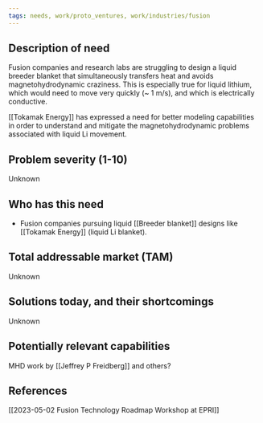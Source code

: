 ```yaml
---
tags: needs, work/proto_ventures, work/industries/fusion
---
```


## Description of need
Fusion companies and research labs are struggling to design a liquid breeder blanket that simultaneously transfers heat and avoids magnetohydrodynamic craziness. This is especially true for liquid lithium, which would need to move very quickly (~ 1 m/s), and which is electrically conductive.

[[Tokamak Energy]] has expressed a need for better modeling capabilities in order to understand and mitigate the magnetohydrodynamic problems associated with liquid Li movement.

## Problem severity (1-10)
Unknown

## Who has this need
- Fusion companies pursuing liquid [[Breeder blanket]] designs like [[Tokamak Energy]] (liquid Li blanket).

## Total addressable market (TAM)
Unknown

## Solutions today, and their shortcomings
Unknown

## Potentially relevant capabilities
MHD work by [[Jeffrey P Freidberg]] and others?

## References
[[2023-05-02 Fusion Technology Roadmap Workshop at EPRI]]